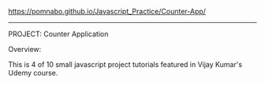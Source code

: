 https://pomnabo.github.io/Javascript_Practice/Counter-App/

------------------------------
PROJECT: Counter Application

Overview:

This is 4 of 10 small javascript project tutorials featured in Vijay Kumar's Udemy course.